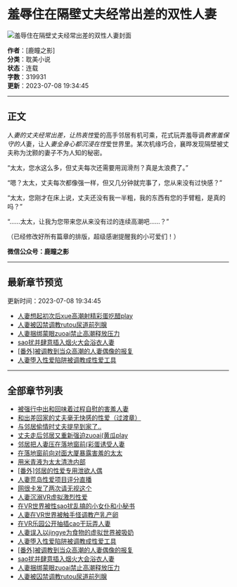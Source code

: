 # 羞辱住在隔壁丈夫经常出差的双性人妻

![羞*辱住在隔壁丈夫经常出差的双性人*妻封面](http://m.fzr6.com/files/article/image/104/104746/104746s.jpg)

**作者**：[鹿瞳之影]  
**分类**：耽美小说  
**状态**：连载  
**字数**：319931  
**更新**：2023-07-08 19:34:45  

---

## 正文

人*妻的丈夫经常出差，让热衷性*爱的高手邻居有机可乘，花式玩弄羞辱调*教害羞保守的人*妻，让人*妻全身心都沉浸在性*爱世界里。某次机缘巧合，襄晔发现隔壁被丈夫称为沈颢的妻子不为人知的秘密。

“太太，您水这么多，但丈夫每次还需要用润滑剂？真是太浪费了。”

“嗯？太太，丈夫每次都像强一样，但又几分钟就完事了，您从来没有过快感？”

“太太，您刚才在床上说，丈夫还没有我一半粗，我的东西有您的手臂粗，是真的吗？”

“……太太，让我为您带来您从来没有过的连续高潮吧……？”

（已经修改好所有篇章的排版，超级感谢提醒我的小可爱们！）

**微信公众号：鹿瞳之影**  

---

## 最新章节预览

更新时间：2023-07-08 19:34:45  

- [人妻想起初次后xue高潮射精彩蛋吃醋play](/book/104746/69646.html)
- [人妻被囚禁调教rutou尿道前列腺](/book/104746/69645.html)
- [人妻捆绑蒙眼zuoai禁止高潮释放压力](/book/104746/69644.html)
- [sao扰并肆意插入烟火大会浴衣人妻](/book/104746/69643.html)
- [[番外]被调教到当众高潮的人妻偶像的报复](/book/104746/69642.html)
- [人妻堕入性爱陷阱被调教成性爱工具](/book/104746/69641.html)

---

## 全部章节列表

- [被强行中出和回味着过程自慰的害羞人妻](/book/104746/69626.html)
- [和出差回家的丈夫毫无快感的性爱（过渡章）](/book/104746/69627.html)
- [与邻居偷情时丈夫提早到家了..](/book/104746/69628.html)
- [丈夫走后邻居又重新强迫zuoai(黄瓜play](/book/104746/69629.html)
- [邻居把人妻压在落地窗前(彩蛋诱受人妻](/book/104746/69630.html)
- [在落地窗前向对面大厦暴露害羞的太太](/book/104746/69631.html)
- [用米青液为太太清洗内部](/book/104746/69632.html)
- [[番外]邻居的性爱专用泄欲人偶](/book/104746/69633.html)
- [人妻荒岛性爱项目评分直播](/book/104746/69634.html)
- [网很卡发了两次请无视这个](/book/104746/69635.html)
- [人妻沉溺VR虚拟激烈性爱](/book/104746/69636.html)
- [在VR世界被性sao扰乱搞的小女仆和小秘书](/book/104746/69637.html)
- [人妻在VR世界被触手怪调教产乳产卵](/book/104746/69638.html)
- [在VR乐园公开抽插cao干玩弄人妻](/book/104746/69639.html)
- [人妻误入以jingye为食物的虚拟世界被吸奶](/book/104746/69640.html)
- [人妻堕入性爱陷阱被调教成性爱工具](/book/104746/69641.html)
- [[番外]被调教到当众高潮的人妻偶像的报复](/book/104746/69642.html)
- [sao扰并肆意插入烟火大会浴衣人妻](/book/104746/69643.html)
- [人妻捆绑蒙眼zuoai禁止高潮释放压力](/book/104746/69644.html)
- [人妻被囚禁调教rutou尿道前列腺](/book/104746/69645.html)